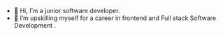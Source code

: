 - 👋 Hi, I’m a junior software developer.
- 👀 I’m upskilling myself for a career in frontend and Full stack Software Development .


<!---
goldfishdolphin/goldfishdolphin is a ✨ special ✨ repository because its `README.md` (this file) appears on your GitHub profile.
You can click the Preview link to take a look at your changes.
--->
